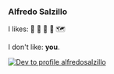 ### Alfredo Salzillo

I likes: 🐺 🍣 🦕 🚆 🗺️

I don't like: __you__.

[![Dev to profile alfredosalzillo](https://badgify-dev-to.alfredosalzillo.vercel.app/badges/user?username=alfredosalzillo)](https://dev.to/alfredosalzillo)

